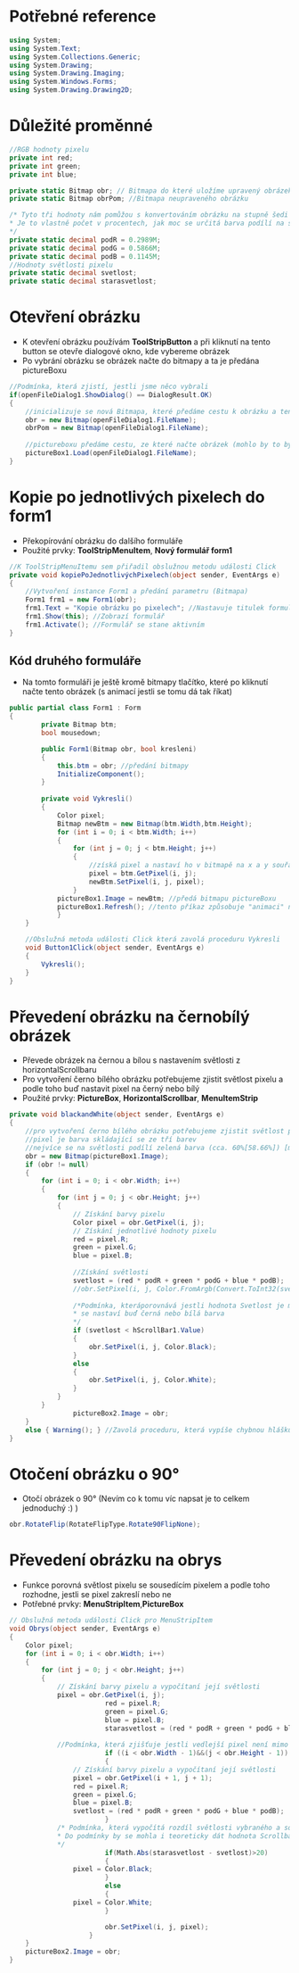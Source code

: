 # Potřebné reference

```C#
using System;
using System.Text;
using System.Collections.Generic;
using System.Drawing;
using System.Drawing.Imaging;
using System.Windows.Forms;
using System.Drawing.Drawing2D;
```

# Důležité proměnné

```C#
//RGB hodnoty pixelu
private int red;
private int green;
private int blue;

private static Bitmap obr; // Bitmapa do které uložíme upravený obrázek
private static Bitmap obrPom; //Bitmapa neupraveného obrázku

/* Tyto tři hodnoty nám pomůžou s konvertováním obrázku na stupně šedi
* Je to vlastně počet v procentech, jak moc se určitá barva podílí na světlosti
*/
private static decimal podR = 0.2989M; 
private static decimal podG = 0.5866M;
private static decimal podB = 0.1145M;
//Hodnoty světlosti pixelu
private static decimal svetlost;
private static decimal starasvetlost;
```
# Otevření obrázku
- K otevření obrázku používám **ToolStripButton** a při kliknutí na tento button se otevře dialogové okno, kde vybereme obrázek
- Po vybrání obrázku se obrázek načte do bitmapy a ta je předána pictureBoxu
```C#
//Podmínka, která zjistí, jestli jsme něco vybrali
if(openFileDialog1.ShowDialog() == DialogResult.OK)
{
    //inicializuje se nová Bitmapa, které předáme cestu k obrázku a tento obrázek je předán vytvořené bitmapě
    obr = new Bitmap(openFileDialog1.FileName); 
    obrPom = new Bitmap(openFileDialog1.FileName);
    
    //pictureboxu předáme cestu, ze které načte obrázek (mohlo by to být i takhle pictureBox1.Load(obr);
    pictureBox1.Load(openFileDialog1.FileName);
}
```

# Kopie po jednotlivých pixelech do form1
- Překopírování obrázku do dalšího formuláře
- Použité prvky: **ToolStripMenuItem**, **Nový formulář form1**
```C#
//K ToolStripMenuItemu sem přiřadil obslužnou metodu události Click
private void kopiePoJednotlivýchPixelech(object sender, EventArgs e)
{
    //Vytvoření instance Form1 a předání parametru (Bitmapa)
    Form1 frm1 = new Form1(obr);
    frm1.Text = "Kopie obrázku po pixelech"; //Nastavuje titulek formuláře
    frm1.Show(this); //Zobrazí formulář
    frm1.Activate(); //Formulář se stane aktivním
}
```
## Kód druhého formuláře
- Na tomto formuláři je ještě kromě bitmapy tlačítko, které po kliknutí načte tento obrázek (s animací jestli se tomu dá tak říkat)
```C#
public partial class Form1 : Form
{
        private Bitmap btm;
        bool mousedown;

        public Form1(Bitmap obr, bool kresleni)
        {
            this.btm = obr; //předání bitmapy
            InitializeComponent();
        }
        
        private void Vykresli()
        {
            Color pixel;
            Bitmap newBtm = new Bitmap(btm.Width,btm.Height);
            for (int i = 0; i < btm.Width; i++)
            {
                for (int j = 0; j < btm.Height; j++)
                {
                    //získá pixel a nastaví ho v bitmapě na x a y souřadnici
                    pixel = btm.GetPixel(i, j);
                    newBtm.SetPixel(i, j, pixel);         
                }
            pictureBox1.Image = newBtm; //předá bitmapu pictureBoxu
            pictureBox1.Refresh(); //tento příkaz způsobuje "animaci" načítání obrázku do pictureBoxu
            }
    }

    //Obslužná metoda události Click která zavolá proceduru Vykresli
	void Button1Click(object sender, EventArgs e)
	{
		Vykresli();
	}
}
```

# Převedení obrázku na černobílý obrázek
- Převede obrázek na černou a bílou s nastavením světlosti z horizontalScrollbaru
- Pro vytvoření černo bílého obrázku potřebujeme zjistit světlost pixelu a podle toho buď nastavit pixel na černý nebo bílý
- Použité prvky: **PictureBox**, **HorizontalScrollbar**, **MenuItemStrip**

```C#
private void blackandWhite(object sender, EventArgs e)
{
    //pro vytvoření černo bílého obrázku potřebujeme zjistit světlost pixelu
    //pixel je barva skládající se ze tří barev
    //nejvíce se na světlosti podílí zelená barva (cca. 60%[58.66%]) [modrá: 11%(11.45%) červená: 29.89%(30%)]
    obr = new Bitmap(pictureBox1.Image);
    if (obr != null)
    {
        for (int i = 0; i < obr.Width; i++)
        {
            for (int j = 0; j < obr.Height; j++)
            {
                // Získání barvy pixelu
                Color pixel = obr.GetPixel(i, j);
                // Získání jednotlivé hodnoty pixelu
                red = pixel.R;
                green = pixel.G;
                blue = pixel.B;
                
                //Získání světlosti
                svetlost = (red * podR + green * podG + blue * podB);
                //obr.SetPixel(i, j, Color.FromArgb(Convert.ToInt32(svetlost), Convert.ToInt32(svetlost), Convert.ToInt32(svetlost))); //- lepší černo bílý obrázek
                
                /*Podmínka, kteráporovnává jestli hodnota Svetlost je menší než hodnota HScrollBaru a podle toho
                * se nastaví buď černá nebo bílá barva
                */
                if (svetlost < hScrollBar1.Value)
                {
                    obr.SetPixel(i, j, Color.Black);
                }
                else
                {
                    obr.SetPixel(i, j, Color.White);
                }
            }
        }
                pictureBox2.Image = obr;
    }
    else { Warning(); } //Zavolá proceduru, která vypíše chybnou hlášku
}
```
# Otočení obrázku o 90°
- Otočí obrázek o 90° (Nevím co k tomu víc napsat je to celkem jednoduchý :) )
```C#
obr.RotateFlip(RotateFlipType.Rotate90FlipNone);
```
# Převedení obrázku na obrys
- Funkce porovná světlost pixelu se sousedícím pixelem a podle toho rozhodne, jestli se pixel zakreslí nebo ne
- Potřebné prvky: **MenuStripItem**,**PictureBox**
```C#
// Obslužná metoda události Click pro MenuStripItem
void Obrys(object sender, EventArgs e)
{
	Color pixel;
	for (int i = 0; i < obr.Width; i++)
	{
		for (int j = 0; j < obr.Height; j++)
		{
			// Získání barvy pixelu a vypočítaní její světlosti
			pixel = obr.GetPixel(i, j);
                        red = pixel.R;
                        green = pixel.G;
                        blue = pixel.B;
                        starasvetlost = (red * podR + green * podG + blue * podB);
			
			//Podmínka, která zjišťuje jestli vedlejší pixel není mimo hranici bitmapy
                        if ((i < obr.Width - 1)&&(j < obr.Height - 1))
                        {
				// Získání barvy pixelu a vypočítaní její světlosti
				pixel = obr.GetPixel(i + 1, j + 1);
				red = pixel.R;
				green = pixel.G;
				blue = pixel.B;
				svetlost = (red * podR + green * podG + blue * podB);
                        }
			/* Podmínka, která vypočítá rozdíl světlosti vybraného a sousedícího pixelu a převede ji na absolutní hodnotu 
			* Do podmínky by se mohla i teoreticky dát hodnota Scrollbaru
			*/
                       	if(Math.Abs(starasvetlost - svetlost)>20)
                        {
				pixel = Color.Black;
                        }
                        else
                        {
				pixel = Color.White;
                        }

                        obr.SetPixel(i, j, pixel);
                    }
	}
	pictureBox2.Image = obr;
}
```
